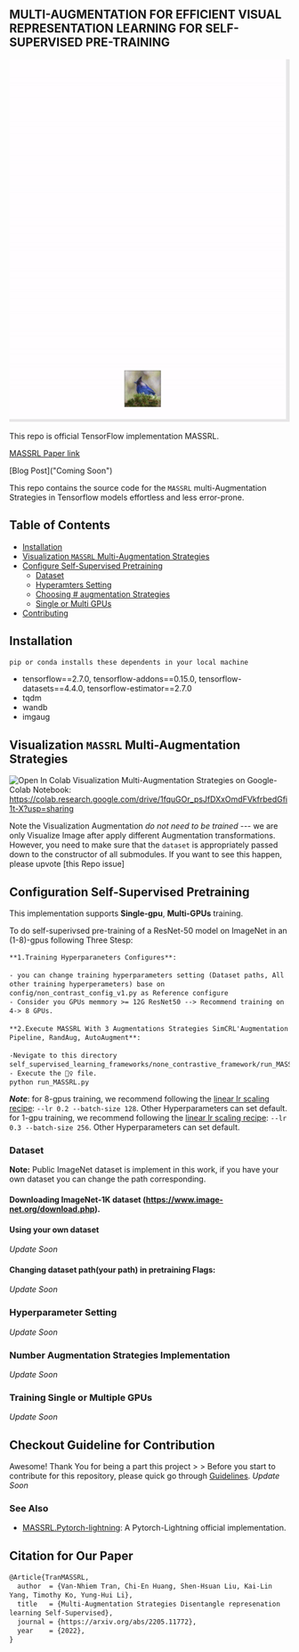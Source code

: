 ## MULTI-AUGMENTATION FOR EFFICIENT VISUAL REPRESENTATION LEARNING FOR SELF-SUPERVISED PRE-TRAINING

<p align="center">
  <img src="images/MASSRL.gif" width="600">
</p>

This repo is official TensorFlow implementation MASSRL.

[MASSRL Paper link](https://arxiv.org/abs/2205.11772)

[Blog Post]("Coming Soon")

This repo contains the source code for the `MASSRL` multi-Augmentation Strategies in Tensorflow models effortless and less error-prone.

## Table of Contents

  - [Installation](#installation)
  - [Visualization `MASSRL` Multi-Augmentation Strategies ](#Different-Multi-Augmentation-properties)
  - [Configure Self-Supervised Pretraining](#Setup-self-supervised-pretraining)
    - [Dataset](#Natural-Image-Dataset)
    - [Hyperamters Setting](#Important-Hyperparameter-Setting)
    - [Choosing # augmentation Strategies](#Number-Augmentation-Strategies)
    - [Single or Multi GPUs](#Single-Multi-GPUS)
  - [Contributing](#contributing)

## Installation

```
pip or conda installs these dependents in your local machine
```
* tensorflow==2.7.0, tensorflow-addons==0.15.0, tensorflow-datasets==4.4.0, tensorflow-estimator==2.7.0
* tqdm
* wandb
* imgaug

## Visualization `MASSRL` Multi-Augmentation Strategies

<a target="[_parent](https://colab.research.google.com/drive/1fquGOr_psJfDXxOmdFVkfrbedGfi1t-X?usp=sharing)"><img src="https://colab.research.google.com/assets/colab-badge.svg" alt="Open In Colab"/></a>
Visualization Multi-Augmentation Strategies on Google-Colab Notebook: https://colab.research.google.com/drive/1fquGOr_psJfDXxOmdFVkfrbedGfi1t-X?usp=sharing 

Note the Visualization Augmentation *do not need to be trained* --- we are only Visualize Image after apply different Augmentation transformations.
However, you need to make sure that the `dataset` is appropriately passed down to the constructor of all submodules.
If you want to see this happen, please upvote [this Repo issue]


## Configuration Self-Supervised Pretraining

This implementation supports **Single-gpu**, **Multi-GPUs** training.

To do self-superivsed pre-training of a ResNet-50 model on ImageNet in an (1-8)-gpus  following Three Stesp:

```
**1.Training Hyperparaneters Configures**: 

- you can change training hyperparameters setting (Dataset paths, All other training hyperperameters) base on
config/non_contrast_config_v1.py as Reference configure
- Consider you GPUs memmory >= 12G ResNet50 --> Recommend training on 4-> 8 GPUs.

**2.Execute MASSRL With 3 Augmentations Strategies SimCRL'Augmentation Pipeline, RandAug, AutoAugment**: 

-Nevigate to this directory
self_supervised_learning_frameworks/none_contrastive_framework/run_MASSRL.py
- Execute the 🏃‍♀️ file.
python run_MASSRL.py 
```

***Note***: for 8-gpus training, we recommend following the [linear lr scaling recipe](https://arxiv.org/abs/1706.02677): `--lr 0.2 --batch-size 128`. Other Hyperparameters can set default.
for 1-gpu training, we recommend following the [linear lr scaling recipe](https://arxiv.org/abs/1706.02677): `--lr 0.3 --batch-size 256`. Other Hyperparameters can set default.

### Dataset 
**Note:** Public ImageNet dataset is implement in this work, if you have your own dataset you can change the path corresponding. 

#### Downloading ImageNet-1K dataset (https://www.image-net.org/download.php).

#### Using your own dataset 
*Update Soon*

#### Changing dataset path(your path) in pretraining Flags: 
*Update Soon*

### Hyperparameter Setting 
*Update Soon* 

### Number Augmentation Strategies Implementation
*Update Soon* 

### Training Single or Multiple GPUs
*Update Soon* 

## Checkout Guideline for Contribution

Awesome! Thank You for being a part this project > > 
Before you start to contribute for this repository, please quick go through [Guidelines](contribution_guideline.md).
*Update Soon* 

### See Also

* [MASSRL.Pytorch-lightning](https://github.com/TranNhiem/MA_SSRL_Pytorch): A Pytorch-Lightning official implementation.

## Citation for Our Paper
```
@Article{TranMASSRL,
  author  = {Van-Nhiem Tran, Chi-En Huang, Shen-Hsuan Liu, Kai-Lin Yang, Timothy Ko, Yung-Hui Li},
  title   = {Multi-Augmentation Strategies Disentangle represenation learning Self-Supervised},
  journal = {https://arxiv.org/abs/2205.11772},
  year    = {2022},
}
```

